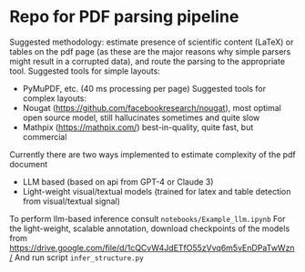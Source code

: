 # Repo for PDF parsing pipeline

Suggested methodology: estimate presence of scientific content (LaTeX) or tables on the pdf page (as these are the major reasons why simple parsers might result in a corrupted data), and route the parsing to the appropriate tool. 
Suggested tools for simple layouts:
- PyMuPDF, etc. (40 ms processing per page)
Suggested tools for complex layouts:
- Nougat (https://github.com/facebookresearch/nougat), most optimal open source model, still hallucinates sometimes and quite slow
- Mathpix (https://mathpix.com/) best-in-quality, quite fast, but commercial

Currently there are two ways implemented to estimate complexity of the pdf document 
- LLM based (based on api from GPT-4 or Claude 3)
- Light-weight visual/textual models (trained for latex and table detection from visual/textual signal)

To perform llm-based inference consult `notebooks/Example_llm.ipynb`
For the light-weight, scalable annotation, download checkpoints of the models from https://drive.google.com/file/d/1cQCvW4JdETfO55zVvq6m5vEnDPaTwWzn/ 
And run script `infer_structure.py`

